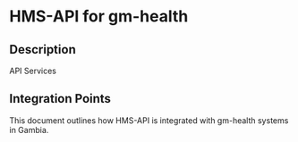 # HMS-API for gm-health

## Description

API Services

## Integration Points

This document outlines how HMS-API is integrated with gm-health systems in Gambia.
